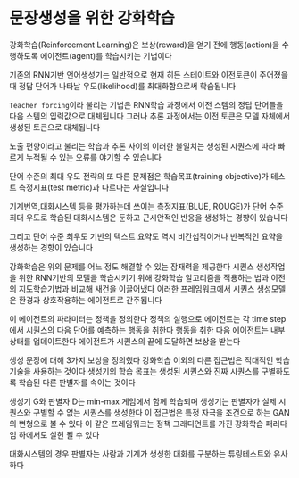 # 문장생성을 위한 강화학습 

강화학습(Reinforcement Learning)은 보상(reward)을 얻기 전에 행동(action)을 수행하도록 에이전트(agent)를 학습시키는 기법이다

기존의 RNN기반 언어생성기는 일반적으로 현재 히든 스테이트와 이전토큰이 주어졌을때 정답 단어가 나타날 우도(likelihood)를 최대화함으로써 학습됩니다 

`Teacher forcing`이라 불리는 기법은 RNN학습 과정에서 이전 스템의 정답 단어들을 다음 스템의 입력값으로 대체됩니다 
그러나 추론 과정에서는 이전 토큰은 모델 자체에서 생성된 토큰으로 대체됩니다 

노출 편향이라고 불리는 학습과 추론 사이의 이러한 불일치는 생성된 시퀀스에 따라 빠르게 누적될 수 있는 오류를 야기할 수 있습니다 

단어 수준의 최대 우도 전략의 또 다른 문제점은 학습목표(training objective)가 테스트 측정지표(test metric)과 다르다는 사실입니다

기계번역,대화시스템 등을 평가하는데 쓰이는 측정지표(BLUE, ROUGE)가 단어 수준 최대 우도로 학습된 대화시스템은 둔하고 근시안적인 반응을 생성하는 경향이 있습니다 

그리고 단어 수준 최우도 기반의 텍스트 요약도 역시 비간섭적이거나 반복적인 요약을 생성하는 경향이 있습니다 

강화학습은 위의 문제를 어느 정도 해결할 수 있는 잠재력을 제공한다 
시퀀스 생성작업을 위한 RNN기반의 모델을 학습시키기 위해 강화학습 알고리즘을 적용하는 법과 이전의 지도학습기법과 비교해 새건을 이끌어냈다 이러한 프레임워크에서 시퀀스 생성모델은 환경과 상호작용하는 에이전트로 간주됩니다 

이 에이전트의 파라미터는 정책을 정의한다 정책의 실행으로 에이전트는 각 time step에서 시퀀스의 다음 단어를 예측하는 행동을 취한다 
행동을 취한 다음 에이전트는 내부 상태를 업데이트한다 에이전트가 시퀀스의 끝에 도달하면 보상을 받는다  

생성 문장에 대해 3가지 보상을 정의했다
강화학습 이외의 다른 접근법은 적대적인 학습 기술을 사용하는 것이다 생성기의 학습 목표는 생성된 시퀀스와 진짜 시퀀스를 구별하도록 학습된 다른 판별자를 속이는 것이다 

생성기 G와 판별자 D는 min-max 게임에서 함께 학습되며 생성기는 판별자가 실제 시퀀스와 구별할 수 없는 시퀀스를 생성한다 
이 접근법은 특정 자극을 조건으로 하는 GAN의 변형으로 볼 수 있다 이 같은 프레임워크는 정책 그래디언트를 가진 강화학습 패러다임 하에서도 실현 될 수 있다 

대화시스템의 경우 판별자는 사람과 기계가 생성한 대화를 구분하는 튜링테스트와 유사하다 

